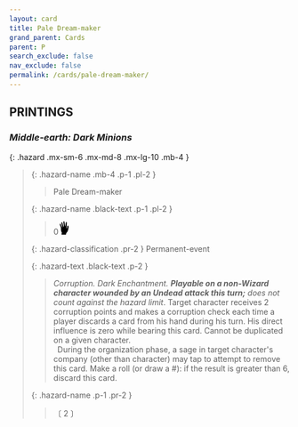 ```yaml
---
layout: card
title: Pale Dream-maker
grand_parent: Cards
parent: P
search_exclude: false
nav_exclude: false
permalink: /cards/pale-dream-maker/
---
```


## PRINTINGS


### _Middle-earth: Dark Minions_

{: .hazard .mx-sm-6 .mx-md-8 .mx-lg-10 .mb-4 }
> {: .hazard-name .mb-4 .p-1 .pl-2 }
> > <div class="hazard-mp"></div>
> > <div class="card-name">Pale Dream-maker</div>
>
> {: .hazard-name .black-text .p-1 .pl-2 }
> > 0![](/assets/images/di.svg)
>
> {: .hazard-classification .pr-2 }
> Permanent-event
>
> {: .hazard-text .black-text .p-2 }
> > _Corruption._ _Dark Enchantment._ ***Playable on a non-Wizard character wounded by an Undead attack this turn;*** _does not count against the hazard limit_. Target character receives 2 corruption points and makes a corruption check each time a player discards a card from his hand during his turn. His direct influence is zero while bearing this card. Cannot be duplicated on a given character. <br>&ensp;During the organization phase, a sage in target character's company (other than character) may tap to attempt to remove this card. Make a roll (or draw a #): if the result is greater than 6, discard this card.  
>
> {: .hazard-name .p-1 .pr-2 }
> > <div class="card-shield"></div>
> > <div class="card-corruption-white">〔 2 〕</div>
